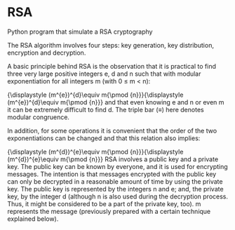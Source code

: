 # RSA
Python program that simulate a RSA cryptography


The RSA algorithm involves four steps: key generation, key distribution, encryption and decryption.

A basic principle behind RSA is the observation that it is practical to find three very large positive integers e, d and n such that with modular exponentiation for all integers m (with 0 ≤ m < n):

{\displaystyle (m^{e})^{d}\equiv m{\pmod {n}}}{\displaystyle (m^{e})^{d}\equiv m{\pmod {n}}}
and that even knowing e and n or even m it can be extremely difficult to find d. The triple bar (≡) here denotes modular congruence.

In addition, for some operations it is convenient that the order of the two exponentiations can be changed and that this relation also implies:

{\displaystyle (m^{d})^{e}\equiv m{\pmod {n}}}{\displaystyle (m^{d})^{e}\equiv m{\pmod {n}}}
RSA involves a public key and a private key. The public key can be known by everyone, and it is used for encrypting messages. The intention is that messages encrypted with the public key can only be decrypted in a reasonable amount of time by using the private key. The public key is represented by the integers n and e; and, the private key, by the integer d (although n is also used during the decryption process. Thus, it might be considered to be a part of the private key, too). m represents the message (previously prepared with a certain technique explained below).
